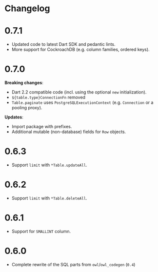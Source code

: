 # Changelog

# 0.7.1

- Updated code to latest Dart SDK and pedantic lints.
- More support for CockroachDB (e.g. column families, ordered keys).

# 0.7.0

**Breaking changes**:

- Dart 2.2 compatible code (incl. using the optional `new` initialization).
- `${table.type}ConnectionFn` removed
- `Table.paginate` uses `PostgreSQLExecutionContext` (e.g. `Connection` or a pooling proxy).

**Updates**:
- Import package with prefixes.
- Additional mutable (non-database) fields for `Row` objects. 

# 0.6.3

- Support `limit` with `*Table.updateAll`.

# 0.6.2

- Support `limit` with `*Table.deleteAll`.

# 0.6.1

- Support for `SMALLINT` column.

# 0.6.0

- Complete rewrite of the SQL parts from `owl`/`owl_codegen` (`0.4`)
